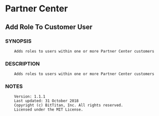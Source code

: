 # Partner Center
## Add Role To Customer User
### SYNOPSIS
```
    Adds roles to users within one or more Partner Center customers
```
### DESCRIPTION
```
    Adds roles to users within one or more Partner Center customers
```
### NOTES
```
    Version: 1.1.1
    Last updated: 31 October 2018
    Copyright (c) BitTitan, Inc. All rights reserved.
    Licensed under the MIT License.
```

